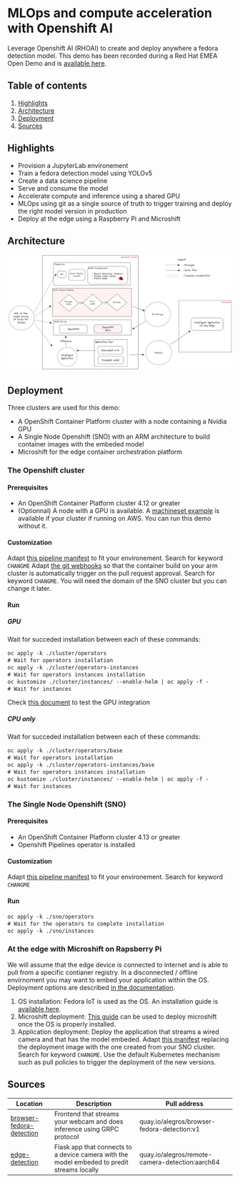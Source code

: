 # MLOps and compute acceleration with Openshift AI

Leverage Openshift AI (RHOAI) to create and deploy anywhere a fedora detection model. This demo has been recorded during a Red Hat EMEA Open Demo and is [available here](https://www.youtube.com/watch?v=jAzWuNJRYGA).

## Table of contents

1. [Highlights](#highlights)
2. [Architecture](#architecture)
3. [Deployment](#deployment)
4. [Sources](#sources)

## Highlights

- Provision a JupyterLab environement
- Train a fedora detection model using YOLOv5
- Create a data science pipeline
- Serve and consume the model
- Accelerate compute and inference using a shared GPU
- MLOps using git as a single source of truth to trigger training and deploy the right model version in production
- Deploy at the edge using a Raspberry Pi and Microshift

## Architecture

![full_arch](./flowchart/arch.png)

## Deployment

Three clusters are used for this demo:

- A OpenShift Container Platform cluster with a node containing a Nvidia GPU
- A Single Node Openshift (SNO) with an ARM architecture to build container images with the embeded model
- Microshift for the edge container orchestration platform

### The Openshift cluster

#### Prerequisites

- An OpenShift Container Platform cluster 4.12 or greater
- (Optionnal) A node with a GPU is available. A [machineset example](./cluster/config/machineset.yaml) is available if your cluster if running on AWS. You can run this demo without it.

#### Customization

Adapt [this pipeline manifest](./cluster/instances/pipelines/training/pipeline.yaml) to fit your environement. Search for keyword `CHANGME`
Adapt [the git webhooks](./cluster/instances/gitea/custom/scripts.yaml) so that the container build on your arm cluster is automatically trigger on the pull request approval. Search for keyword `CHANGME`. You will need the domain of the SNO cluster but you can change it later.

#### Run

##### GPU

Wait for succeded installation between each of these commands:

```
oc apply -k ./cluster/operators
# Wait for operators installation
oc apply -k ./cluster/operators-instances
# Wait for operators instances installation
oc kustomize ./cluster/instances/ --enable-helm | oc apply -f -
# Wait for instances
```

Check [this document](./tests/gpu.md) to test the GPU integration

##### CPU only

Wait for succeded installation between each of these commands:

```
oc apply -k ./cluster/operators/base
# Wait for operators installation
oc apply -k ./cluster/operators-instances/base
# Wait for operators instances installation
oc kustomize ./cluster/instances/ --enable-helm | oc apply -f -
# Wait for instances
```

### The Single Node Openshift (SNO)

#### Prerequisites

- An OpenShift Container Platform cluster 4.13 or greater
- Openshift Pipelines operator is installed

#### Customization

Adapt [this pipeline manifest](./sno/pipeline/pipeline.yaml) to fit your environement. Search for keyword `CHANGME`

#### Run

```
oc apply -k ./sno/operators
# Wait for the operators to complete installation
oc apply -k ./sno/instances
```

### At the edge with Microshift on Rapsberry Pi

We will assume that the edge device is connected to internet and is able to pull from a specific contianer registry. In a disconnected / offline envirnoment you may want to embed your application within the OS. Deployment options are described [in the documentation](https://access.redhat.com/documentation/en-us/red_hat_build_of_microshift/4.14/html/running_applications/index).

1. OS installation: Fedora IoT is used as the OS. An installation guide is [available here](https://www.redhat.com/sysadmin/fedora-iot-raspberry-pi).  
2. Microshift deployment: [This guide](https://medium.com/@ben.swinney_ce/openshift-raspberry-pi-2e78f2990395) can be used to deploy microshift once the OS is properly installed.
3. Application deployment: Deploy the application that streams a wired camera and that has the model embeded. Adapt [this manifest](./edge/app.yaml) replacing the deployment image with the one created from your SNO cluster. Search for keyword `CHANGME`. Use the default Kubernetes mechanism such as pull policies to trigger the deployment of the new versions.

## Sources


| Location                                | Description                                                                                 | Pull address                                    |
|-----------------------------------------|---------------------------------------------------------------------------------------------|-------------------------------------------------|
| [browser-fedora-detection](./applications/browser-fedora-detection) | Frontend that streams your webcam and does inference using GRPC protocol                    | quay.io/alegros/browser-fedora-detection:v1     |
| [edge-detection](./applications/edge-detection)         | Flask app that connects to a device camera with the model embeded to predit streams locally | quay.io/alegros/remote-camera-detection:aarch64 |